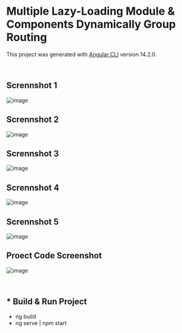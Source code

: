 # Multiple Lazy-Loading Module & Components Dynamically Group Routing

This project was generated with [Angular CLI](https://github.com/angular/angular-cli) version 14.2.0.

<br>

## Scrennshot 1

![image](https://user-images.githubusercontent.com/100337599/209793994-20e623c8-700c-40e7-ad21-423805de13d6.png)

## Scrennshot 2

![image](https://user-images.githubusercontent.com/100337599/209794585-3c5a87f0-8c89-4399-aa19-f1334b1ef462.png)

## Scrennshot 3

![image](https://user-images.githubusercontent.com/100337599/209794791-c3b20adc-ed32-43e5-9bd3-05d0a92e4e72.png)

## Scrennshot 4

![image](https://user-images.githubusercontent.com/100337599/209794851-d70fb634-b391-4fd6-98b2-674da1735832.png)

## Scrennshot 5

![image](https://user-images.githubusercontent.com/100337599/209794881-bdc6cace-39b3-4ae0-afe3-d4df58f90d10.png)

## Proect Code Screenshot

![image](https://user-images.githubusercontent.com/100337599/209795205-a13db8ac-d60a-4d25-880e-8c3ad57e5495.png)

<br>

<h2>* Build & Run Project</h2>
<ul>
  <li>ng build</li>
  <li>ng serve | npm start</li>
</ul>
